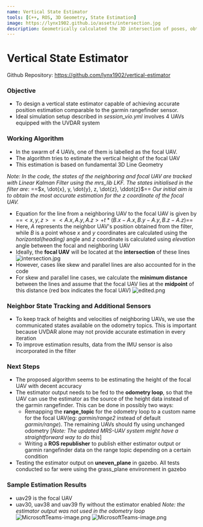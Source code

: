 ```yaml
---
name: Vertical State Estimator
tools: [C++, ROS, 3D Geometry, State Estimation]
image: https://lynx1902.github.io/assets/intersection.jpg
description: Geometrically calculated the 3D intersection of poses, obtained from UVDAR sensors on a group of 4 UAVs, to estimate the focal UAVs vertical position
---
```



# Vertical State Estimator
Github Repository: https://github.com/lynx1902/vertical-estimator
### Objective
 - To design a vertical state estimator capable of achieving accurate position estimation comparable to the garmin rangefinder sensor.
- Ideal simulation setup described in *session_vio.yml* involves 4 UAVs equipped with the UVDAR system 

### Working Algorithm

- In the swarm of 4 UAVs, one of them is labelled as the focal UAV.
- The algorithm tries to estimate the vertical height of the focal UAV
- This estimation is based on fundamental 3D Line Geometry

*Note: In the code, the states of the neighboring and focal UAV are tracked with Linear Kalman Filter using the mrs_lib LKF.*
*The states initialised in the filter are*: ==$x, \dot{x}, y, \dot{y}, z, \dot{z}, \ddot{z}$==
*Our initial aim is to obtain the most accurate estimation for the  $z$ coordinate of the focal UAV.*

 - Equation for the line from a neighboring UAV to the focal UAV is given by
==$<x, y, z> = <A.x, A.y, A.z> + t * (B.x - A.x, B.y - A.y, B.z - A.z)$==
 - Here, $A$ represents the neighbor UAV's position obtained from the filter, while $B$ is a point whose $x$ and $y$ coordinates are calculated using the *horizontal(heading)* angle and $z$ coordinate is calculated using *elevation* angle between the focal and neighboring UAV
 - Ideally, the **focal UAV** will be located at the **intersection** of these lines
![intersection.jpg](https://hackmd.io/_uploads/S1LOYm8mp.jpg)
 - However, cases like skew and parallel lines are also accounted for in the code
 - For skew and parallel line cases, we calculate the **minimum distance** between the lines and assume that the focal UAV lies at the **midpoint** of this distance (red box indicates the focal UAV)
![edited.png](https://hackmd.io/_uploads/BJ7b8Y87T.png)

### Neighbor State Tracking and Additional Sensors
 - To keep track of heights and velocities of neighboring UAVs, we use the communicated states available on the odometry topics. This is important because UVDAR alone may not provide accurate estimation in every iteration
 - To improve estimation results, data from the IMU sensor is also incorporated in the filter

### Next Steps
 - The proposed algorithm seems to be estimating the height of the focal UAV with decent accuracy
 - The estimator output needs to be fed to the **odometry loop**, so that the UAV can use the estimator as the source of the height data instead of the garmin rangefinder. This can be done in possibly two ways:
     - Remapping the **range_topic** for the odometry loop to a custom name for the focal UAV(eg: *garmin/range2* instead of default *garmin/range*). The remaining UAVs should fly using unchanged odometry [*Note: The updated MRS-UAV system might have a straightforward way to do this*]
     - Writing a **ROS republisher** to publish either estimator output or garmin rangefinder data on the range topic depending on a certain condition 
 - Testing the estimator output on **uneven_plane** in gazebo. All tests conducted so far were using the grass_plane environment in gazebo 

### Sample Estimation Results
 - uav29 is the focal UAV
 - uav30, uav38 and uav39 fly without the estimator enabled
*Note: the estimator output was not used in the odometry loop*
![MicrosoftTeams-image.png](https://hackmd.io/_uploads/HkpiWKLmT.png)
![MicrosoftTeams-image.png](https://hackmd.io/_uploads/SkWUWFU76.png)

